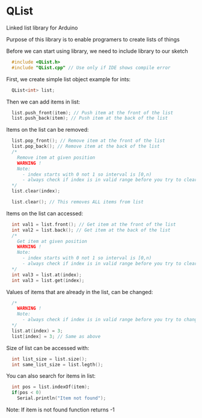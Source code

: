# QList
Linked list library for Arduino

Purpose of this library is to enable programers to create lists of things

Before we can start using library, we need to include library to our sketch
``` C++
  #include <QList.h>
  #include "QList.cpp" // Use only if IDE shows compile error
```

First, we create simple list object example for ints:
``` C++
  QList<int> list;
```

Then we can add items in list:
``` C++
  list.push_front(item); // Push item at the front of the list
  list.push_back(item); // Push item at the back of the list
```

Items on the list can be removed:
``` C++
  list.pop_front(); // Remove item at the front of the list
  list.pop_back(); // Remove item at the back of the list
  /*
    Remove item at given position
    WARNING !
    Note:
      - index starts with 0 not 1 so interval is [0,n)
      - always check if index is in valid range before you try to clear item
  */
  list.clear(index);

  list.clear(); // This removes ALL items from list
```
Items on the list can accessed:
``` C++
  int val1 = list.front(); // Get item at the front of the list
  int val2 = list.back(); // Get item at the back of the list
  /*
    Get item at given position
    WARNING !
    Note:
      - index starts with 0 not 1 so interval is [0,n)
      - always check if index is in valid range before you try to clear item
  */
  int val3 = list.at(index);
  int val3 = list.get(index);
```

Values of items that are already in the list, can be changed:
``` C++
  /*
    WARNING !
    Note:
      - always check if index is in valid range before you try to change value of item
  */
  list.at(index) = 3;
  list[index] = 3; // Same as above
```

Size of list can be accessed with:
``` C++
  int list_size = list.size();
  int same_list_size = list.legth();
```

You can also search for items in list:
``` C++
  int pos = list.indexOf(item);
  if(pos < 0)
    Serial.println("Item not found");
```
Note: If item is not found function returns -1
